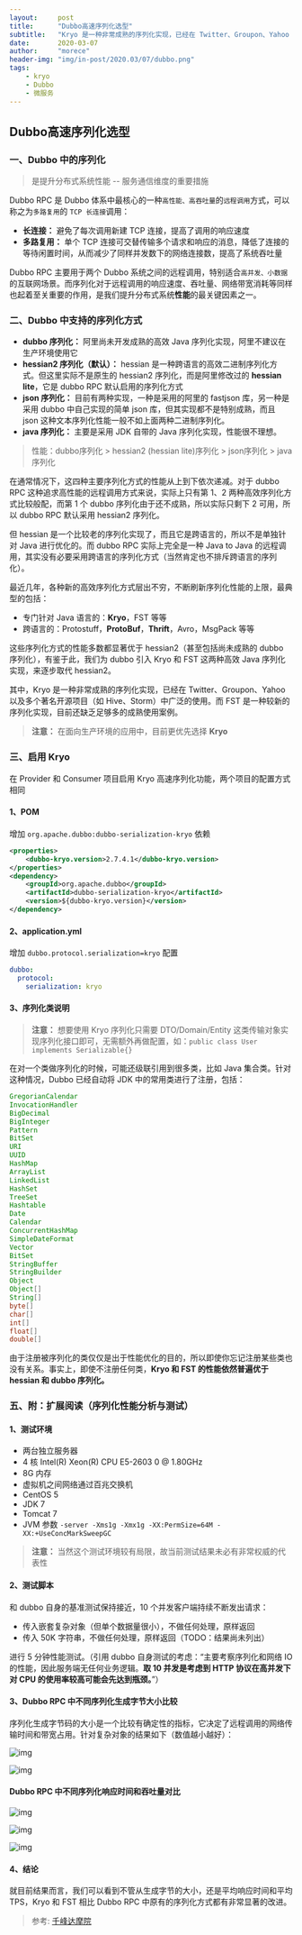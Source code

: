 ```yaml
---
layout:     post
title:      "Dubbo高速序列化选型"
subtitle:   "Kryo 是一种非常成熟的序列化实现，已经在 Twitter、Groupon、Yahoo 以及多个著名开源项目（如 Hive、Storm）中广泛的使用。"
date:       2020-03-07
author:     "morece"
header-img: "img/in-post/2020.03/07/dubbo.png"
tags:
    - kryo
    - Dubbo
    - 微服务
---
```


## Dubbo高速序列化选型

### 一、Dubbo 中的序列化

> 是提升分布式系统性能 -- 服务通信维度的重要措施

Dubbo RPC 是 Dubbo 体系中最核心的一种`高性能、高吞吐量`的`远程调用`方式，可以称之为`多路复用`的 `TCP 长连接`调用：

- **长连接：** 避免了每次调用新建 TCP 连接，提高了调用的响应速度
- **多路复用：** 单个 TCP 连接可交替传输多个请求和响应的消息，降低了连接的等待闲置时间，从而减少了同样并发数下的网络连接数，提高了系统吞吐量

Dubbo RPC 主要用于两个 Dubbo 系统之间的远程调用，特别适合`高并发、小数据`的互联网场景。而序列化对于远程调用的响应速度、吞吐量、网络带宽消耗等同样也起着至关重要的作用，是我们提升分布式系统**性能**的最关键因素之一。

### 二、Dubbo 中支持的序列化方式

- **dubbo 序列化：** 阿里尚未开发成熟的高效 Java 序列化实现，阿里不建议在生产环境使用它
- **hessian2 序列化（默认）：** hessian 是一种跨语言的高效二进制序列化方式。但这里实际不是原生的 hessian2 序列化，而是阿里修改过的 **hessian lite**，它是 dubbo RPC 默认启用的序列化方式
- **json 序列化：** 目前有两种实现，一种是采用的阿里的 fastjson 库，另一种是采用 dubbo 中自己实现的简单 json 库，但其实现都不是特别成熟，而且 json 这种文本序列化性能一般不如上面两种二进制序列化。
- **java 序列化：** 主要是采用 JDK 自带的 Java 序列化实现，性能很不理想。

> 性能：dubbo序列化 > hessian2 (hessian lite)序列化 > json序列化 > java序列化

在通常情况下，这四种主要序列化方式的性能从上到下依次递减。对于 dubbo RPC 这种追求高性能的远程调用方式来说，实际上只有第 1、2 两种高效序列化方式比较般配，而第 1 个 dubbo 序列化由于还不成熟，所以实际只剩下 2 可用，所以 dubbo RPC 默认采用 hessian2 序列化。

但 hessian 是一个比较老的序列化实现了，而且它是跨语言的，所以不是单独针对 Java 进行优化的。而 dubbo RPC 实际上完全是一种 Java to Java 的远程调用，其实没有必要采用跨语言的序列化方式（当然肯定也不排斥跨语言的序列化）。

最近几年，各种新的高效序列化方式层出不穷，不断刷新序列化性能的上限，最典型的包括：

- 专门针对 Java 语言的：**Kryo**，FST 等等
- 跨语言的：Protostuff，**ProtoBuf**，**Thrift**，Avro，MsgPack 等等

这些序列化方式的性能多数都显著优于 hessian2（甚至包括尚未成熟的 dubbo 序列化），有鉴于此，我们为 dubbo 引入 Kryo 和 FST 这两种高效 Java 序列化实现，来逐步取代 hessian2。

其中，Kryo 是一种非常成熟的序列化实现，已经在 Twitter、Groupon、Yahoo 以及多个著名开源项目（如 Hive、Storm）中广泛的使用。而 FST 是一种较新的序列化实现，目前还缺乏足够多的成熟使用案例。

> **注意：** 在面向生产环境的应用中，目前更优先选择 **Kryo**

### 三、启用 Kryo

在 Provider 和 Consumer 项目启用 Kryo 高速序列化功能，两个项目的配置方式相同

#### 1、POM

增加 `org.apache.dubbo:dubbo-serialization-kryo` 依赖

```xml
<properties>
    <dubbo-kryo.version>2.7.4.1</dubbo-kryo.version>
</properties>
<dependency>
    <groupId>org.apache.dubbo</groupId>
    <artifactId>dubbo-serialization-kryo</artifactId>
    <version>${dubbo-kryo.version}</version>
</dependency>
```

#### 2、application.yml

增加 `dubbo.protocol.serialization=kryo` 配置

```yaml
dubbo:
  protocol:
    serialization: kryo
```

#### 3、序列化类说明

> **注意：** 想要使用 Kryo 序列化只需要 DTO/Domain/Entity 这类传输对象实现序列化接口即可，无需额外再做配置，如：`public class User implements Serializable{}`

在对一个类做序列化的时候，可能还级联引用到很多类，比如 Java 集合类。针对这种情况，Dubbo 已经自动将 JDK 中的常用类进行了注册，包括：

```java
GregorianCalendar
InvocationHandler
BigDecimal
BigInteger
Pattern
BitSet
URI
UUID
HashMap
ArrayList
LinkedList
HashSet
TreeSet
Hashtable
Date
Calendar
ConcurrentHashMap
SimpleDateFormat
Vector
BitSet
StringBuffer
StringBuilder
Object
Object[]
String[]
byte[]
char[]
int[]
float[]
double[]
```

由于注册被序列化的类仅仅是出于性能优化的目的，所以即使你忘记注册某些类也没有关系。事实上，即使不注册任何类，**Kryo 和 FST 的性能依然普遍优于 hessian 和 dubbo 序列化。**

### 五、附：扩展阅读（序列化性能分析与测试）

#### 1、测试环境

- 两台独立服务器
- 4 核 Intel(R) Xeon(R) CPU E5-2603 0 @ 1.80GHz
- 8G 内存
- 虚拟机之间网络通过百兆交换机
- CentOS 5
- JDK 7
- Tomcat 7
- JVM 参数 `-server -Xms1g -Xmx1g -XX:PermSize=64M -XX:+UseConcMarkSweepGC`

> **注意：** 当然这个测试环境较有局限，故当前测试结果未必有非常权威的代表性

#### 2、测试脚本

和 dubbo 自身的基准测试保持接近，10 个并发客户端持续不断发出请求：

- 传入嵌套复杂对象（但单个数据量很小），不做任何处理，原样返回
- 传入 50K 字符串，不做任何处理，原样返回（TODO：结果尚未列出）

进行 5 分钟性能测试。（引用 dubbo 自身测试的考虑：“主要考察序列化和网络 IO 的性能，因此服务端无任何业务逻辑。**取 10 并发是考虑到 HTTP 协议在高并发下对 CPU 的使用率较高可能会先达到瓶颈。**”）

#### 3、Dubbo RPC 中不同序列化生成字节大小比较

序列化生成字节码的大小是一个比较有确定性的指标，它决定了远程调用的网络传输时间和带宽占用。针对复杂对象的结果如下（数值越小越好）：

![img](http://www.qfdmy.com/wp-content/uploads/2019/08/9f13cfc86553e42.png)

![img](http://www.qfdmy.com/wp-content/uploads/2019/08/4b3a6218bb3e3a7.png)

#### Dubbo RPC 中不同序列化响应时间和吞吐量对比

![img](http://www.qfdmy.com/wp-content/uploads/2019/08/14fdadbbd525f56.png)

![img](http://www.qfdmy.com/wp-content/uploads/2019/08/822050d9ae3c47f.png)

![img](http://www.qfdmy.com/wp-content/uploads/2019/08/339a57d16284b3a.png)

#### 4、结论

就目前结果而言，我们可以看到不管从生成字节的大小，还是平均响应时间和平均 TPS，Kryo 和 FST 相比 Dubbo RPC 中原有的序列化方式都有非常显著的改进。

> 参考: [千峰达摩院](http://www.qfdmy.com)